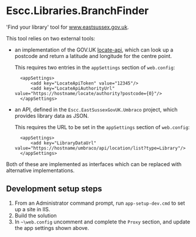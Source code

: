 # Escc.Libraries.BranchFinder

'Find your library' tool for www.eastsussex.gov.uk.

This tool relies on two external tools: 

* an implementation of the GOV.UK [locate-api](https://github.com/alphagov/locate-api), which can look up a postcode and return a latitude and longitude for the centre point.

	This requires two entries in the `appSettings` section of `web.config`:

		<appSettings>
			<add key="LocateApiToken" value="12345"/>
		    <add key="LocateApiAuthorityUrl" value="https://hostname/locate/authority?postcode={0}"/>
		</appSettings>

* an API, defined in the `Escc.EastSussexGovUK.Umbraco` project, which provides library data as JSON.

	This requires the URL to be set in the `appSettings` section of `web.config`:
	
		<appSettings>
    		<add key="LibraryDataUrl" value="https://hostname/umbraco/api/location/list?type=Library"/>
		</appSettings>


Both of these are implemented as interfaces which can be replaced with alternative implementations.

## Development setup steps

1. From an Administrator command prompt, run `app-setup-dev.cmd` to set up a site in IIS.
2. Build the solution
3. In `~\web.config` uncomment and complete the `Proxy` section, and update the app settings shown above.